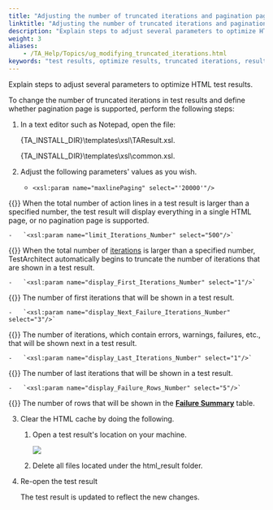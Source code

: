 ```yaml
--- 
title: "Adjusting the number of truncated iterations and pagination page"
linktitle: "Adjusting the number of truncated iterations and pagination page"
description: "Explain steps to adjust several parameters to optimize HTML test results."
weight: 3
aliases: 
    - /TA_Help/Topics/ug_modifying_truncated_iterations.html
keywords: "test results, optimize results, truncated iterations, results, XML result layout, optimizing, truncated iterations"
---
```


Explain steps to adjust several parameters to optimize HTML test results.

To change the number of truncated iterations in test results and define whether pagination page is supported, perform the following steps:

1.  In a text editor such as Notepad, open the file:

    \{TA\_INSTALL\_DIR\}\\templates\\xsl\\TAResult.xsl.

    \{TA\_INSTALL\_DIR\}\\templates\\xsl\\common.xsl.

2.  Adjust the following parameters' values as you wish.

    -   `<xsl:param name="maxlinePaging" select="'20000'"/>`

{{<note>}} When the total number of action lines in a test result is larger than a specified number, the test result will display everything in a single HTML page, or no pagination page is supported.

    -   `<xsl:param name="limit_Iterations_Number" select="500"/>`

{{<note>}} When the total number of [iterations](/TA_Glossary/Topics/glossaryIteration.html) is larger than a specified number, TestArchitect automatically begins to truncate the number of iterations that are shown in a test result.

    -   `<xsl:param name="display_First_Iterations_Number" select="1"/>`

{{<note>}} The number of first iterations that will be shown in a test result.

    -   `<xsl:param name="display_Next_Failure_Iterations_Number" select="3"/>`

{{<note>}} The number of iterations, which contain errors, warnings, failures, etc., that will be shown next in a test result.

    -   `<xsl:param name="display_Last_Iterations_Number" select="1"/>`

{{<note>}} The number of last iterations that will be shown in a test result.

    -   `<xsl:param name="display_Failure_Rows_Number" select="5"/>`

{{<note>}} The number of rows that will be shown in the [**Failure Summary**](/TA_Help/Topics/Test_result_details.html#li.Error_warning_failures_summary) table.

3.  Clear the HTML cache by doing the following.

    1.  Open a test result's location on your machine.

        ![](/images/TA_Help/Images/customization_results_results_path_location.png)

    2.  Delete all files located under the html\_result folder.

4.  Re-open the test result

    The test result is updated to reflect the new changes.





